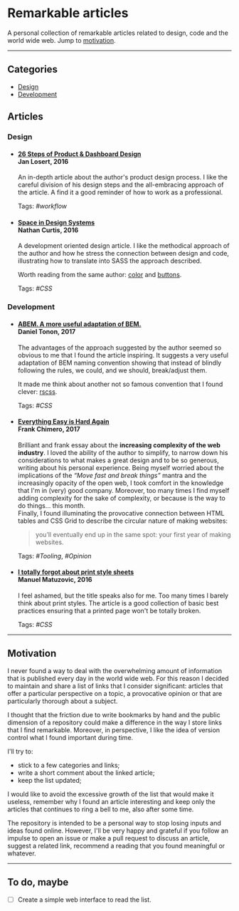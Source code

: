 # Remarkable articles

A personal collection of remarkable articles related to design, code and the world wide web. Jump to [motivation](#motivation).

---

## Categories

* [Design](#design)
* [Development](#development)

## Articles

### Design

* #### [26 Steps of Product & Dashboard Design](https://medium.com/sketch-app-sources/26-steps-of-product-dashboard-design-c97af84c4146)<br>**Jan Losert, 2016**

  An in-depth article about the author's product design process. I like the careful division of his design steps and the all-embracing approach of the article. A find it a good reminder of how to work as a professional.

  Tags: _#workflow_

* #### [Space in Design Systems](https://medium.com/eightshapes-llc/space-in-design-systems-188bcbae0d62)<br>**Nathan Curtis, 2016**

  A development oriented design article. I like the methodical approach of the author and how he stress the connection between design and code, illustrating how to translate into SASS the approach described.

  Worth reading from the same author: [color](https://medium.com/eightshapes-llc/color-in-design-systems-a1c80f65fa3) and [buttons](https://medium.com/eightshapes-llc/buttons-in-design-systems-eac3acf7e23).

  Tags: _#CSS_

### Development

* #### [ABEM. A more useful adaptation of BEM.](https://css-tricks.com/abem-useful-adaptation-bem/)<br>**Daniel Tonon, 2017**

  The advantages of the approach suggested by the author seemed so obvious to me that I found the article inspiring. It suggests a very useful adaptation of BEM naming convention showing that instead of blindly following the rules, we could, and we should, break/adjust them.

  It made me think about another not so famous convention that I found clever: [rscss](http://rscss.io/).

  Tags: _#CSS_

* #### [Everything Easy is Hard Again](https://frankchimero.com/writing/everything-easy-is-hard-again/)<br>**Frank Chimero, 2017**

  Brilliant and frank essay about the **increasing complexity of the web industry**. I loved the ability of the author to simplify, to narrow down his considerations to what makes a great design and to be so generous, writing about his personal experience. Being myself worried about the implications of the _“Move fast and break things”_ mantra and the increasingly opacity of the open web, I took comfort in the knowledge that I'm in (very) good company. Moreover, too many times I find myself adding complexity for the sake of complexity, or because is the way to do things... this month.\
  Finally, I found illuminating the provocative connection between HTML tables and CSS Grid to describe the circular nature of making websites:

  > you’ll eventually end up in the same spot: your first year of making websites.

  Tags: _#Tooling_, _#Opinion_

* #### [I totally forgot about print style sheets](https://uxdesign.cc/i-totally-forgot-about-print-style-sheets-f1e6604cfd6)<br>**Manuel Matuzovic, 2016**

  I feel ashamed, but the title speaks also for me. Too many times I barely think about print styles. The article is a good collection of basic best practices ensuring that a printed page won't be totally broken.

  Tags: _#CSS_

---

## Motivation

I never found a way to deal with the overwhelming amount of information that is published every day in the world wide web. For this reason I decided to maintain and share a list of links that I consider significant: articles that offer a particular perspective on a topic, a provocative opinion or that are particularly thorough about a subject.

I thought that the friction due to write bookmarks by hand and the public dimension of a repository could make a difference in the way I store links that I find remarkable. Moreover, in perspective, I like the idea of version control what I found important during time.

I'll try to:

* stick to a few categories and links;
* write a short comment about the linked article;
* keep the list updated;

I would like to avoid the excessive growth of the list that would make it useless, remember why I found an article interesting and keep only the articles that continues to ring a bell to me, also after some time.

The repository is intended to be a personal way to stop losing inputs and ideas found online. However, I'll be very happy and grateful if you follow an impulse to open an issue or make a pull request to discuss an article, suggest a related link, recommend a reading that you found meaningful or whatever.

---

## To do, maybe

* [ ] Create a simple web interface to read the list.
